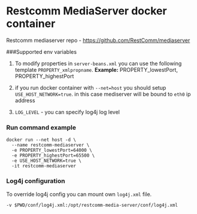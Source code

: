 # Restcomm MediaServer docker container 

Restcomm mediaserver repo - https://github.com/RestComm/mediaserver

###Supported env variables

1. To modify properties in `server-beans.xml` you can use the following template `PROPERTY_xmlpropname`. **Example:** PROPERTY_lowestPort, PROPERTY_highestPort

2. if you run docker container with `--net=host` you should setup `USE_HOST_NETWORK=true`. in this case mediserver will be bound to `eth0` ip address

3. `LOG_LEVEL` - you can specify log4j log level

### Run command example 

```shell
docker run --net host -d \
  --name restcomm-mediaserver \
  -e PROPERTY_lowestPort=64000 \
  -e PROPERTY_highestPort=65500 \
  -e USE_HOST_NETWORK=true \
  -it restcomm-mediaserver 
```
### Log4j configuration

To override log4j config you can mount own `log4j.xml` file.

```shell
-v $PWD/conf/log4j.xml:/opt/restcomm-media-server/conf/log4j.xml
```